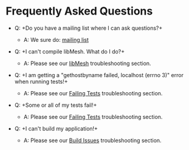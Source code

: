 # Frequently Asked Questions

- Q: +Do you have a mailing list where I can ask questions?+

  - A: We sure do: [mailing list](https://groups.google.com/forum/#!forum/moose-users)


- Q: +I can't compile libMesh. What do I do?+

  - A: Please see our [libMesh](help/troubleshooting.md#libmesh) troubleshooting section.


- Q: +I am getting a "gethostbyname failed, localhost (errno 3)" error when running tests!+

  - A: Please see our [Failing Tests](help/troubleshooting.md#failingtests) troubleshooting section.


- Q: +Some or all of my tests fail!+

  - A: Please see our [Failing Tests](help/troubleshooting.md#failingtests) troubleshooting section.


- Q: +I can't build my application!+

  - A: Please see our [Build Issues](help/troubleshooting.md#buildissues) troubleshooting section.
